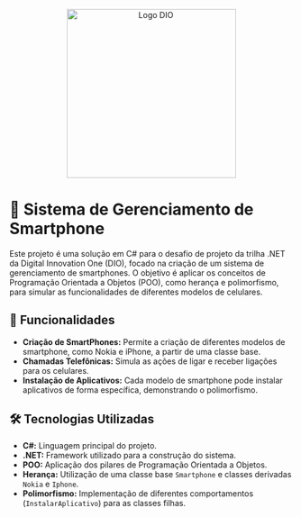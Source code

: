 
<p align="center">
  <img src="https://hermes.digitalinnovation.one/assets/diome/logo.png" alt="Logo DIO" width="300"/>
</p>

# 📱 Sistema de Gerenciamento de Smartphone

Este projeto é uma solução em C# para o desafio de projeto da trilha .NET da Digital Innovation One (DIO), focado na criação de um sistema de gerenciamento de smartphones. O objetivo é aplicar os conceitos de Programação Orientada a Objetos (POO), como herança e polimorfismo, para simular as funcionalidades de diferentes modelos de celulares.

## 🚀 Funcionalidades

- **Criação de SmartPhones:** Permite a criação de diferentes modelos de smartphone, como Nokia e iPhone, a partir de uma classe base.
- **Chamadas Telefônicas:** Simula as ações de ligar e receber ligações para os celulares.
- **Instalação de Aplicativos:** Cada modelo de smartphone pode instalar aplicativos de forma específica, demonstrando o polimorfismo.

## 🛠️ Tecnologias Utilizadas

- **C#:** Linguagem principal do projeto.
- **.NET:** Framework utilizado para a construção do sistema.
- **POO:** Aplicação dos pilares de Programação Orientada a Objetos.
- **Herança:** Utilização de uma classe base `Smartphone` e classes derivadas `Nokia` e `Iphone`.
- **Polimorfismo:** Implementação de diferentes comportamentos (`InstalarAplicativo`) para as classes filhas.

